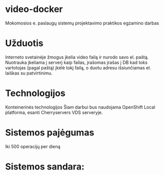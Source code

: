 # video-docker
Mokomosios e. paslaugų sistemų projektavimo praktikos egzamino darbas 
# Užduotis
Interneto svetainėje žmogus įkelia video failą ir nurodo savo el. paštą. Nuotrauka įkeliama į serverį kaip failas, įrašomas įrašas į DB kad toks vartotojas (pagal paštą) įkėlė tokį failą, o duotu adresu išsiunčiamas el. laiškas su patvirtinimu. 
# Technologijos
Konteinerinės technologijos
Šiam darbui bus naudojama OpenShift Local platforma, esanti Cherryservers VDS serveryje.
# Sistemos pajėgumas
Iki 500 operacijų per dieną

# Sistemos sandara:
